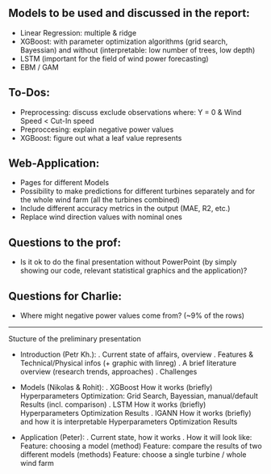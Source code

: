 ## Models to be used and discussed in the report:
- Linear Regression: multiple & ridge
- XGBoost: with parameter optimization algorithms (grid search, Bayessian) and without (interpretable: low number of trees, low depth)
- LSTM (important for the field of wind power forecasting)
- EBM / GAM


## To-Dos:
- Preprocessing: discuss exclude observations where: Y = 0 & Wind Speed < Cut-In speed
- Preproccesing: explain negative power values
- XGBoost: figure out what a leaf value represents


## Web-Application: 
- Pages for different Models
- Possibility to make predictions for different turbines separately and for the whole wind farm (all the turbines combined)
- Include different accuracy metrics in the output (MAE, R2, etc.)
- Replace wind direction values with nominal ones

## Questions to the prof:
- Is it ok to do the final presentation without PowerPoint (by simply showing our code, relevant statistical graphics and the application)?

## Questions for Charlie:
- Where might negative power values come from? (~9% of the rows)

_____________________________________

Stucture of the preliminary presentation 

- Introduction (Petr Kh.):
    . Current state of affairs, overview
    . Features & Technical/Physical infos (+ graphic with linreg)
    . A brief literature overview (research trends, approaches)
    . Challenges

- Models (Nikolas & Rohit):
    . XGBoost
      How it works (briefly)
      Hyperparameters Optimization: Grid Search, Bayessian, manual/default
      Results (incl. comparison)
    . LSTM
      How it works (briefly)
      Hyperparameters Optimization
      Results
    . IGANN
      How it works (briefly) and how it is interpretable
      Hyperparameters Optimization
      Results
  
- Application (Peter):
    . Current state, how it works
    . How it will look like:
        Feature: choosing a model (method)
        Feature: compare the results of two different models (methods)
        Feature: choose a single turbine / whole wind farm
        
  
